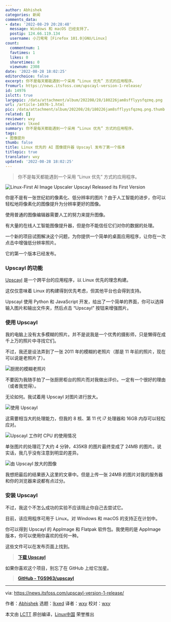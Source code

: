 ```yaml
---
author: Abhishek
categories: 新闻
comments_data:
- date: '2022-08-29 20:28:48'
  message: Windows 和 macOS 已经支持了。
  postip: 124.66.119.134
  username: 小刀弯弯 [Firefox 101.0|GNU/Linux]
count:
  commentnum: 1
  favtimes: 1
  likes: 0
  sharetimes: 0
  viewnum: 2308
date: '2022-08-28 18:02:25'
editorchoice: false
excerpt: 你不是每天都能遇到一个采用 “Linux 优先” 方式的应用程序。
fromurl: https://news.itsfoss.com/upscayl-version-1-release/
id: 14976
islctt: true
largepic: /data/attachment/album/202208/28/180226jam8sfflyysfqzmq.png
url: /article-14976-1.html
pic: /data/attachment/album/202208/28/180226jam8sfflyysfqzmq.png.thumb.jpg
related: []
reviewer: wxy
selector: lkxed
summary: 你不是每天都能遇到一个采用 “Linux 优先” 方式的应用程序。
tags:
- 图像提升
thumb: false
title: Linux 优先的 AI 图像提升器 Upscayl 发布了第一个版本
titlepic: true
translator: wxy
updated: '2022-08-28 18:02:25'
---
```



> 
> 你不是每天都能遇到一个采用 “Linux 优先” 方式的应用程序。
> 
> 
> 


![Linux-First AI Image Upscaler Upscayl Released its First Version](/data/attachment/album/202208/28/180226jam8sfflyysfqzmq.png)


你是不是有一张世纪初的像素化、低分辨率的图片？由于人工智能的进步，你可以轻松地将像素化的图像提升为分辨率更好的图像。


使用普通的图像编辑器需要人工的努力来提升图像。


有大量的在线人工智能图像提升器，但是你不能信任它们对你的数据的处理。


一个新的项目试图解决这个问题，为你提供一个简单的桌面应用程序，让你在一次点击中增强低分辨率照片。


它的第一个版本已经发布。


### Upscayl 的功能


[Upscayl](https://github.com/TGS963/upscayl) 是一个跨平台的应用程序，以 Linux 优先的理念构建。


这仅仅意味着 Linux 的构建得到优先考虑，但其他平台也会得到支持。


Upscayl 使用 Python 和 JavaScript 开发，给出了一个简单的界面，你可以选择输入图片和输出文件夹，然后点击 “Upscayl” 按钮来增强图片。


### 使用 Upscayl


我的电脑上没有太多模糊的照片。并不是说我是一个优秀的摄影师，只是懒得在成千上万的照片中寻找它们。


不过，我还是设法弄到了一张 2011 年的模糊的老照片（那是 11 年前的照片，现在可以说是老照片了）。


![厨房的模糊老照片](/data/attachment/album/202208/28/180227owm665vhv54qzv5q.jpg)


不要因为我随手拍了一张厨房柜台的照片而对我做出评价。一定有一个很好的理由（或者我觉得）。


无论如何。我试着用 Upscayl 对图片进行放大。


![使用 Upscayl](/data/attachment/album/202208/28/180228dszomezhesbqrv2e.png)


这需要相当大的处理能力，但我的 8 核、第 11 代 i7 处理器和 16GB 内存可以轻松应对。


![Upscayl 工作时 CPU 的使用情况](/data/attachment/album/202208/28/180229hq01bq0ntxtut10w.png)


单张图片的处理花了大约 4 分钟，435KB 的图片最终变成了 24MB 的图片。说实话，我几乎没有注意到明显的差异。


![由 Upscayl 放大的图像](/data/attachment/album/202208/28/180230xn9qe9fqyyomewf6.png)


我想把最后的结果嵌入这里的文章中。但是上传一张 24MB 的图片对我的服务器和你的浏览器来说都有点过分。


### 安装 Upscayl


不过，我这个不怎么成功的实验不应该阻止你自己去尝试它。


目前，该应用程序可用于 Linux。对 Windows 和 macOS 的支持正在计划中。


你可以得到 Upscayl 的 AppImage 和 Flatpak 软件包。我使用的是 AppImage 版本，你可以使用你喜欢的任何一种。


这些文件可以在发布页面上找到。



> 
> **[下载 Upscayl](https://github.com/TGS963/upscayl/releases)**
> 
> 
> 


如果你喜欢这个项目，别忘了在 GitHub 上给它加星。



> 
> **[GitHub - TGS963/upscayl](https://github.com/TGS963/upscayl)**
> 
> 
> 




---


via: <https://news.itsfoss.com/upscayl-version-1-release/>


作者：[Abhishek](https://news.itsfoss.com/author/abhishek/) 选题：[lkxed](https://github.com/lkxed) 译者：[wxy](https://github.com/wxy) 校对：[wxy](https://github.com/wxy)


本文由 [LCTT](https://github.com/LCTT/TranslateProject) 原创编译，[Linux中国](https://linux.cn/) 荣誉推出